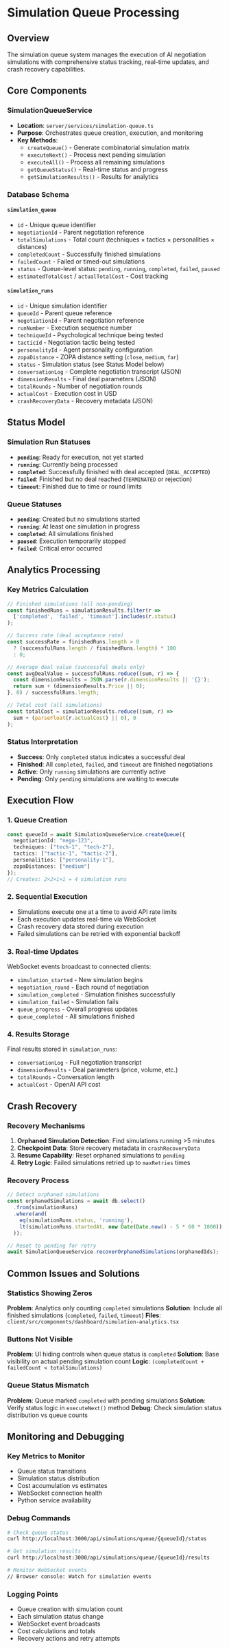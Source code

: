 # Simulation Queue Processing

## Overview

The simulation queue system manages the execution of AI negotiation simulations with comprehensive status tracking, real-time updates, and crash recovery capabilities.

## Core Components

### SimulationQueueService
- **Location**: `server/services/simulation-queue.ts`
- **Purpose**: Orchestrates queue creation, execution, and monitoring
- **Key Methods**:
  - `createQueue()` - Generate combinatorial simulation matrix
  - `executeNext()` - Process next pending simulation
  - `executeAll()` - Process all remaining simulations
  - `getQueueStatus()` - Real-time status and progress
  - `getSimulationResults()` - Results for analytics

### Database Schema

#### `simulation_queue`
- `id` - Unique queue identifier
- `negotiationId` - Parent negotiation reference
- `totalSimulations` - Total count (techniques × tactics × personalities × distances)
- `completedCount` - Successfully finished simulations
- `failedCount` - Failed or timed-out simulations
- `status` - Queue-level status: `pending`, `running`, `completed`, `failed`, `paused`
- `estimatedTotalCost` / `actualTotalCost` - Cost tracking

#### `simulation_runs` 
- `id` - Unique simulation identifier
- `queueId` - Parent queue reference
- `negotiationId` - Parent negotiation reference
- `runNumber` - Execution sequence number
- `techniqueId` - Psychological technique being tested
- `tacticId` - Negotiation tactic being tested
- `personalityId` - Agent personality configuration
- `zopaDistance` - ZOPA distance setting (`close`, `medium`, `far`)
- `status` - Simulation status (see Status Model below)
- `conversationLog` - Complete negotiation transcript (JSON)
- `dimensionResults` - Final deal parameters (JSON)
- `totalRounds` - Number of negotiation rounds
- `actualCost` - Execution cost in USD
- `crashRecoveryData` - Recovery metadata (JSON)

## Status Model

### Simulation Run Statuses
- **`pending`**: Ready for execution, not yet started
- **`running`**: Currently being processed
- **`completed`**: Successfully finished with deal accepted (`DEAL_ACCEPTED`)
- **`failed`**: Finished but no deal reached (`TERMINATED` or rejection)
- **`timeout`**: Finished due to time or round limits

### Queue Statuses
- **`pending`**: Created but no simulations started
- **`running`**: At least one simulation in progress
- **`completed`**: All simulations finished
- **`paused`**: Execution temporarily stopped
- **`failed`**: Critical error occurred

## Analytics Processing

### Key Metrics Calculation

```typescript
// Finished simulations (all non-pending)
const finishedRuns = simulationResults.filter(r => 
  ['completed', 'failed', 'timeout'].includes(r.status)
);

// Success rate (deal acceptance rate)
const successRate = finishedRuns.length > 0 
  ? (successfulRuns.length / finishedRuns.length) * 100 
  : 0;

// Average deal value (successful deals only)
const avgDealValue = successfulRuns.reduce((sum, r) => {
  const dimensionResults = JSON.parse(r.dimensionResults || '{}');
  return sum + (dimensionResults.Price || 0);
}, 0) / successfulRuns.length;

// Total cost (all simulations)
const totalCost = simulationResults.reduce((sum, r) => 
  sum + (parseFloat(r.actualCost) || 0), 0
);
```

### Status Interpretation
- **Success**: Only `completed` status indicates a successful deal
- **Finished**: All `completed`, `failed`, and `timeout` are finished negotiations
- **Active**: Only `running` simulations are currently active
- **Pending**: Only `pending` simulations are waiting to execute

## Execution Flow

### 1. Queue Creation
```typescript
const queueId = await SimulationQueueService.createQueue({
  negotiationId: "nego-123",
  techniques: ["tech-1", "tech-2"],
  tactics: ["tactic-1", "tactic-2"],
  personalities: ["personality-1"],
  zopaDistances: ["medium"]
});
// Creates: 2×2×1×1 = 4 simulation runs
```

### 2. Sequential Execution
- Simulations execute one at a time to avoid API rate limits
- Each execution updates real-time via WebSocket
- Crash recovery data stored during execution
- Failed simulations can be retried with exponential backoff

### 3. Real-time Updates
WebSocket events broadcast to connected clients:
- `simulation_started` - New simulation begins
- `negotiation_round` - Each round of negotiation
- `simulation_completed` - Simulation finishes successfully
- `simulation_failed` - Simulation fails
- `queue_progress` - Overall progress updates
- `queue_completed` - All simulations finished

### 4. Results Storage
Final results stored in `simulation_runs`:
- `conversationLog` - Full negotiation transcript
- `dimensionResults` - Deal parameters (price, volume, etc.)
- `totalRounds` - Conversation length
- `actualCost` - OpenAI API cost

## Crash Recovery

### Recovery Mechanisms
1. **Orphaned Simulation Detection**: Find simulations running >5 minutes
2. **Checkpoint Data**: Store recovery metadata in `crashRecoveryData`
3. **Resume Capability**: Reset orphaned simulations to `pending`
4. **Retry Logic**: Failed simulations retried up to `maxRetries` times

### Recovery Process
```typescript
// Detect orphaned simulations
const orphanedSimulations = await db.select()
  .from(simulationRuns)
  .where(and(
    eq(simulationRuns.status, 'running'),
    lt(simulationRuns.startedAt, new Date(Date.now() - 5 * 60 * 1000))
  ));

// Reset to pending for retry
await SimulationQueueService.recoverOrphanedSimulations(orphanedIds);
```

## Common Issues and Solutions

### Statistics Showing Zeros
**Problem**: Analytics only counting `completed` simulations
**Solution**: Include all finished simulations (`completed`, `failed`, `timeout`)
**Files**: `client/src/components/dashboard/simulation-analytics.tsx`

### Buttons Not Visible
**Problem**: UI hiding controls when queue status is `completed`
**Solution**: Base visibility on actual pending simulation count
**Logic**: `(completedCount + failedCount < totalSimulations)`

### Queue Status Mismatch
**Problem**: Queue marked `completed` with pending simulations
**Solution**: Verify status logic in `executeNext()` method
**Debug**: Check simulation status distribution vs queue counts

## Monitoring and Debugging

### Key Metrics to Monitor
- Queue status transitions
- Simulation status distribution
- Cost accumulation vs estimates
- WebSocket connection health
- Python service availability

### Debug Commands
```bash
# Check queue status
curl http://localhost:3000/api/simulations/queue/{queueId}/status

# Get simulation results
curl http://localhost:3000/api/simulations/queue/{queueId}/results

# Monitor WebSocket events
// Browser console: Watch for simulation events
```

### Logging Points
- Queue creation with simulation count
- Each simulation status change
- WebSocket event broadcasts
- Cost calculations and totals
- Recovery actions and retry attempts